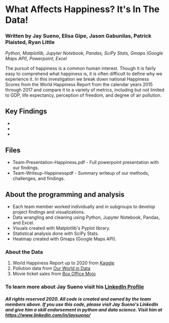 # What Affects Happiness? It's In The Data!
### Written by Jay Sueno, Elisa Gipe, Jason Gabunilas, Patrick Plaisted, Ryan Little
_Python, Matplotlib, Jupyter Notebook, Pandas, SciPy Stats, Gmaps (Google Maps API), Powerpoint, Excel_

The pursuit of happiness is a common human interest. Though it is fairly easy to comprehend
what happiness is, it is often difficult to define why we experience it. In this investigation we
break down national Happiness Scores from the World Happiness Report from the calendar
years 2015 through 2017 and compare it to a variety of metrics, including but not limited to
GDP, life expectancy, perception of freedom, and degree of air pollution.

## Key Findings
*
*
*

## Files

* Team-Presentation-Happiness.pdf - Full powerpoint presentation with our findings.
* Team-Writeup-Happinesspdf - Summary writeup of our methods, challenges, and findings.

## About the programming and analysis

* Each team member worked individually and in subgroups to develop project findings and visualizations.
* Data wrangling and cleaning using Python, Jupyter Notebook, Pandas, and Excel.
* Visuals created with Matplotlib's Pyplot library.
* Statistical analysis done with SciPy Stats.
* Heatmap created with Gmaps (Google Maps API).

### About the Data

1. World Happiness Report up to 2020 from [Kaggle](https://www.kaggle.com/mathurinache/world-happiness-report?select=2020.csv)
2. Pollution data from [Our World in Data](https://ourworldindata.org/air-pollution)
3. Movie ticket sales from [Box Office Mojo](https://www.boxofficemojo.com/releasegroup/gr4024783365/)

### To learn more about Jay Sueno visit his [LinkedIn Profile](https://www.linkedin.com/in/jaysueno)

##### All rights reserved 2020. All code is created and owned by the team members above. If you use this code, please visit Jay Sueno's LinkedIn and give him a skill endorsement in python and data science. Visit him at https://www.linkedin.com/in/jaysueno/